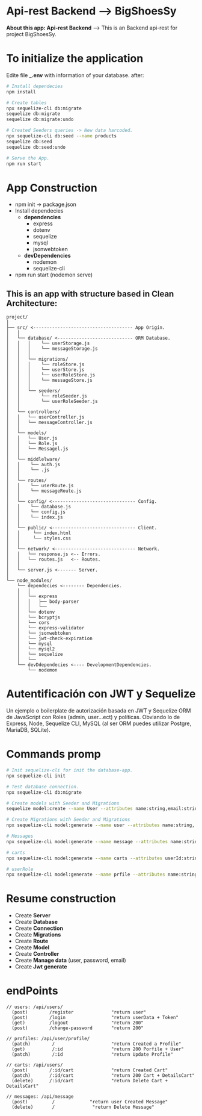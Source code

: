 # Api-rest Backend --> BigShoesSy

**About this app: Api-rest Backend** --> This is an Backend api-rest for project BigShoesSy.

# To initialize the application
Edite file ___.env__ with information of your database. after:
```bash
# Install dependecies
npm install

# Create tables
npx sequelize-cli db:migrate
sequelize db:migrate
sequelize db:migrate:undo

# Created Seeders queries -> New data harcoded.
npx sequelize-cli db:seed --name products
sequelize db:seed
sequelize db:seed:undo

# Serve the App.
npm run start

```
# App Construction
- npm init  -> package.json
- Install dependecies
  - **dependencies**
    - express
    - dotenv
    - sequelize
    - mysql
    - jsonwebtoken
  - **devDependencies**
    - nodemon
    - sequelize-cli
- npm run start (nodemon serve)

## This is an app with structure based in Clean Architecture:
    project/
    │
    ├── src/ <------------------------------------- App Origin.
    │   │
    │   └── database/ <---------------------------- ORM Database.
    │   │   │    └── userStorage.js
    │   │   │    └── messageStorage.js
    │   │   │
    │   │   └── migrations/
    │   │   │    └── roleStore.js
    │   │   │    └── userStore.js
    │   │   │    └── userRoleStore.js
    │   │   │    └── messageStore.js
    │   │   │
    │   │   └── seeders/
    │   │        └── roleSeeder.js
    │   │        └── userRoleSeeder.js
    │   │
    │   └── controllers/
    │   │   └── userController.js
    │   │   └── messageController.js
    │   │
    │   └── models/
    │   │   └── User.js
    │   │   └── Role.js
    │   │   └── Messagel.js
    │   │
    │   └── middlelware/
    │   │    └── auth.js
    │   │    └── .js
    │   │
    │   └── routes/
    │   │    └── userRoute.js
    │   │    └── messageRoute.js
    │   │
    │   └── config/ <------------------------------- Config.
    │   │    └── database.js
    │   │    └── config.js
    │   │    └── index.js
    │   │
    │   └── public/ <------------------------------- Client.
    │   │     └── index.html
    │   │     └── styles.css
    │   │
    │   └── network/ <------------------------------ Network.
    │   │   └── response.js <-- Errors.
    │   │   └── routes.js   <-- Routes.
    │   │
    │   └── server.js <------- Server.
    │
    └── node_modules/
        └── dependecies <-------- Dependencies.
        │   │
        │   └── express
        │   │   ├── body-parser
        │   │   └──
        │   └── dotenv
        │   └── bcryptjs
        │   └── cors
        │   └── express-validator
        │   └── jsonwebtoken
        │   └── jwt-check-expiration
        │   └── mysql
        │   └── mysql2
        │   └── sequelize
        │   └──
        └── devDdependecies <---- DevelopmentDependencies.
            └── nodemon

# Autentificación con JWT y Sequelize
Un ejemplo o boilerplate de autorización basada en JWT y Sequelize ORM de JavaScript con Roles (admin, user...ect) y políticas. Obviando lo de Express, Node, Sequelize CLI, MySQL (al ser ORM puedes utilizar Postgre, MariaDB, SQLite).

# Commands promp
```bash
# Init sequelize-cli for init the database-app.
npx sequelize-cli init

# Test database connection.
npx sequelize-cli db:migrate

# Create models with Seeder and Migrations
sequelize model:create --name User --attributes name:string,email:string

# Create Migrations with Seeder and Migrations
npx sequelize-cli model:generate --name user --attributes name:string, password:string, email:string

# Messages
npx sequelize-cli model:generate --name message --attributes name:string,email:string,subject:string,message:string

# carts
npx sequelize-cli model:generate --name carts --attributes userId:string,email:string,detailCartId:string,status:string

# userRole
npx sequelize-cli model:generate --name prfile --attributes name:string,email:string,subject:string,message:string
```

# Resume construction
- Create **Server**
- Create **Database**
- Create **Connection**
- Create **Migrations**
- Create **Route**
- Create **Model**
- Create **Controller**
- Create **Manage data** (user, password, email)
- Create  **Jwt generate**

# endPoints
```
// users: /api/users/
  (post)        /register              "return user"
  (post)        /login                 "return userData + Token"
  (get)         /logout                "return 200"
  (post)        /change-password       "return 200"

// profiles: /api/user/profile/
  (patch)        /                     "return Created a Profile"
  (get)          /:id                  "return 200 Porfile + User"
  (patch)        /:id                  "return Update Profile"

// carts: /api/users/
  (post)        /:id/cart              "return Created Cart"
  (patch)       /:id/cart              "return 200 Cart + DetailsCart"
  (delete)      /:id/cart              "return Delete Cart + DetailsCart"

// messages: /api/message
  (post)         /             "return user Created Message"
  (delete)       /              "return Delete Message"
```